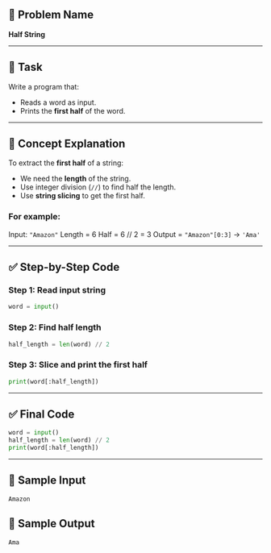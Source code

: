 ## 🧩 Problem Name

**Half String**

---

## 📌 Task

Write a program that:

- Reads a word as input.
- Prints the **first half** of the word.

---

## 🧠 Concept Explanation

To extract the **first half** of a string:

- We need the **length** of the string.
- Use integer division (`//`) to find half the length.
- Use **string slicing** to get the first half.

### For example:

Input: `"Amazon"`
Length = 6
Half = 6 // 2 = 3
Output = `"Amazon"[0:3]` → `'Ama'`

---

## ✅ Step-by-Step Code

### Step 1: Read input string

```python
word = input()
```

### Step 2: Find half length

```python
half_length = len(word) // 2
```

### Step 3: Slice and print the first half

```python
print(word[:half_length])
```

---

## ✅ Final Code

```python
word = input()
half_length = len(word) // 2
print(word[:half_length])
```

---

## 🧪 Sample Input

```
Amazon
```

## 🎯 Sample Output

```
Ama
```
